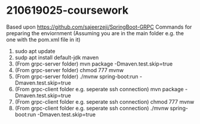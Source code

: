 #  210619025-coursework

Based upon https://github.com/sajeerzeji/SpringBoot-GRPC
Commands for preparing the enviornment (Assuming you are in the main folder e.g. the one with the pom.xml file in it)
1. sudo apt update
2. sudp apt install default-jdk maven
3. (From grpc-server folder) mvn package -Dmaven.test.skip=true
4. (From grpc-server folder) chmod 777 mvnw
5. (From grpc-server folder) ./mvnw spring-boot:run -Dmaven.test.skip=true
6. (From grpc-client folder e.g. seperate ssh connection) mvn package -Dmaven.test.skip=true
7. (From grpc-client folder e.g. seperate ssh connection) chmod 777 mvnw
8. (From grpc-client folder e.g. seperate ssh connection) ./mvnw spring-boot:run -Dmaven.test.skip=true

